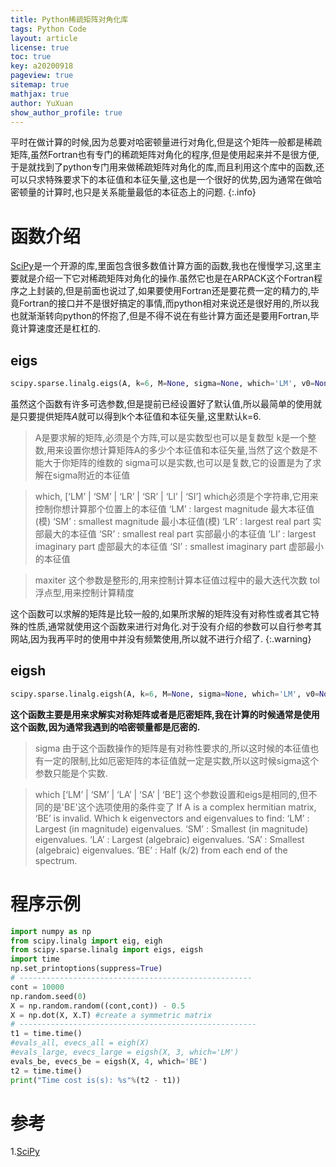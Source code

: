 ```yaml
---
title: Python稀疏矩阵对角化库
tags: Python Code
layout: article
license: true
toc: true
key: a20200918
pageview: true
sitemap: true
mathjax: true
author: YuXuan
show_author_profile: true
---
```

平时在做计算的时候,因为总要对哈密顿量进行对角化,但是这个矩阵一般都是稀疏矩阵,虽然Fortran也有专门的稀疏矩阵对角化的程序,但是使用起来并不是很方便,于是就找到了python专门用来做稀疏矩阵对角化的库,而且利用这个库中的函数,还可以只求特殊要求下的本征值和本征矢量,这也是一个很好的优势,因为通常在做哈密顿量的计算时,也只是关系能量最低的本征态上的问题.
{:.info}
<!--more-->
# 函数介绍
[SciPy](https://docs.scipy.org/doc/scipy/reference/index.html)是一个开源的库,里面包含很多数值计算方面的函数,我也在慢慢学习,这里主要就是介绍一下它对稀疏矩阵对角化的操作.虽然它也是在ARPACK这个Fortran程序之上封装的,但是前面也说过了,如果要使用Fortran还是要花费一定的精力的,毕竟Fortran的接口并不是很好搞定的事情,而python相对来说还是很好用的,所以我也就渐渐转向python的怀抱了,但是不得不说在有些计算方面还是要用Fortran,毕竟计算速度还是杠杠的.

## eigs
```python
scipy.sparse.linalg.eigs(A, k=6, M=None, sigma=None, which='LM', v0=None, ncv=None, maxiter=None, tol=0, return_eigenvectors=True, Minv=None, OPinv=None, OPpart=None)
```

虽然这个函数有许多可选参数,但是提前已经设置好了默认值,所以最简单的使用就是只要提供矩阵$A$就可以得到k个本征值和本征矢量,这里默认k=6.

> A是要求解的矩阵,必须是个方阵,可以是实数型也可以是复数型
> k是一个整数,用来设置你想计算矩阵A的多少个本征值和本征矢量,当然了这个数是不能大于你矩阵的维数的
> sigma可以是实数,也可以是复数,它的设置是为了求解在sigma附近的本征值


> which, [‘LM’ | ‘SM’ | ‘LR’ | ‘SR’ | ‘LI’ | ‘SI’]
> which必须是个字符串,它用来控制你想计算那个位置上的本征值
>‘LM’ : largest magnitude 最大本征值(模)
>‘SM’ : smallest magnitude 最小本征值(模)
>‘LR’ : largest real part 实部最大的本征值
>‘SR’ : smallest real part 实部最小的本征值
>‘LI’ : largest imaginary part 虚部最大的本征值
>‘SI’ : smallest imaginary part 虚部最小的本征值

> maxiter 这个参数是整形的,用来控制计算本征值过程中的最大迭代次数
> tol  浮点型,用来控制计算精度

这个函数可以求解的矩阵是比较一般的,如果所求解的矩阵没有对称性或者其它特殊的性质,通常就使用这个函数来进行对角化.对于没有介绍的参数可以自行参考其网站,因为我再平时的使用中并没有频繁使用,所以就不进行介绍了.
{:.warning}

## eigsh 
```python
scipy.sparse.linalg.eigsh(A, k=6, M=None, sigma=None, which='LM', v0=None, ncv=None, maxiter=None, tol=0, return_eigenvectors=True, Minv=None, OPinv=None, mode='normal')
```

**这个函数主要是用来求解实对称矩阵或者是厄密矩阵,我在计算的时候通常是使用这个函数,因为通常我遇到的哈密顿量都是厄密的.**

> sigma 由于这个函数操作的矩阵是有对称性要求的,所以这时候的本征值也有一定的限制,比如厄密矩阵的本征值就一定是实数,所以这时候sigma这个参数只能是个实数.

> which [‘LM’ | ‘SM’ | ‘LA’ | ‘SA’ | ‘BE’] 这个参数设置和eigs是相同的,但不同的是'BE'这个选项使用的条件变了
> If A is a complex hermitian matrix, ‘BE’ is invalid. Which k eigenvectors and eigenvalues to find:
> ‘LM’ : Largest (in magnitude) eigenvalues.
> ‘SM’ : Smallest (in magnitude) eigenvalues.
> ‘LA’ : Largest (algebraic) eigenvalues.
> ‘SA’ : Smallest (algebraic) eigenvalues.
> ‘BE’ : Half (k/2) from each end of the spectrum.

# 程序示例
```python
import numpy as np
from scipy.linalg import eig, eigh
from scipy.sparse.linalg import eigs, eigsh
import time
np.set_printoptions(suppress=True)
# ----------------------------------------------------
cont = 10000
np.random.seed(0)
X = np.random.random((cont,cont)) - 0.5
X = np.dot(X, X.T) #create a symmetric matrix
# -----------------------------------------------------
t1 = time.time()
#evals_all, evecs_all = eigh(X)
#evals_large, evecs_large = eigsh(X, 3, which='LM')
evals_be, evecs_be = eigsh(X, 4, which='BE')
t2 = time.time()
print("Time cost is(s): %s"%(t2 - t1))

```

# 参考
1.[SciPy](https://docs.scipy.org/doc/scipy/reference/index.html)